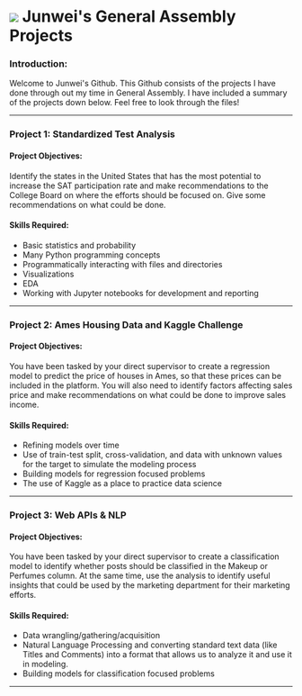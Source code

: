# ![](https://ga-dash.s3.amazonaws.com/production/assets/logo-9f88ae6c9c3871690e33280fcf557f33.png) Junwei's General Assembly Projects

### Introduction:

Welcome to Junwei's Github. This Github consists of the projects I have done through out my time in General Assembly. I have included a summary of the projects down below. Feel free to look through the files!

---

### Project 1: Standardized Test Analysis

#### Project Objectives:
Identify the states in the United States that has the most potential to increase the SAT participation rate and make recommendations to the College Board on where the efforts should be focused on. Give some recommendations on what could be done.

#### Skills Required:
- Basic statistics and probability
- Many Python programming concepts
- Programmatically interacting with files and directories
- Visualizations
- EDA
- Working with Jupyter notebooks for development and reporting

---

### Project 2: Ames Housing Data and Kaggle Challenge

#### Project Objectives:
You have been tasked by your direct supervisor to create a regression model to predict the price of houses in Ames, so that these prices can be included in the platform. You will also need to identify factors affecting sales price and make recommendations on what could be done to improve sales income.

#### Skills Required:
- Refining models over time
- Use of train-test split, cross-validation, and data with unknown values for the target to simulate the modeling process
- Building models for regression focused problems
- The use of Kaggle as a place to practice data science

---

### Project 3: Web APIs & NLP

#### Project Objectives:
You have been tasked by your direct supervisor to create a classification model to identify whether posts should be classified in the Makeup or Perfumes column. At the same time, use the analysis to identify useful insights that could be used by the marketing department for their marketing efforts.

#### Skills Required:
- Data wrangling/gathering/acquisition
- Natural Language Processing and converting standard text data (like Titles and Comments) into a format that allows us to analyze it and use it in modeling.
- Building models for classification focused problems

---

